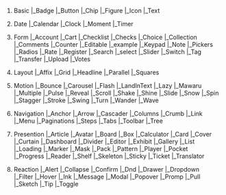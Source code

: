 1. Basic
  |_Badge
  |_Button
  |_Chip
  |_Figure
  |_Icon
  |_Text

2. Date
  |_Calendar
  |_Clock
  |_Moment
  |_Timer

3. Form
  |_Account
  |_Cart
  |_Checklist
  |_Checks
  |_Choice
  |_Collection
  |_Comments
  |_Counter
  |_Editable
  |_example
  |_Keypad
  |_Note
  |_Pickers
  |_Radios
  |_Rate
  |_Register
  |_Search
  |_select
  |_Slider
  |_Switch
  |_Tag
  |_Transfer
  |_Upload
  |_Votes

4. Layout
  |_Affix
  |_Grid
  |_Headline
  |_Parallel
  |_Squares

5. Motion
  |_Bounce
  |_Carousel
  |_Flash
  |_LandInText
  |_Lazy
  |_Mawaru
  |_Multiple
  |_Pulse
  |_Reveal
  |_Scroll
  |_Shake
  |_Shine
  |_Slide
  |_Snow
  |_Spin
  |_Stagger
  |_Stroke
  |_Swing
  |_Turn
  |_Wander
  |_Wave

6. Navigation
  |_Anchor
  |_Arrow
  |_Cascader
  |_Columns
  |_Crumb
  |_Link
  |_Menu
  |_Paginations
  |_Steps
  |_Tabs
  |_Toolbar
  |_Tree

7. Presention
  |_Article
  |_Avatar
  |_Board
  |_Box
  |_Calculator
  |_Card
  |_Cover
  |_Curtain
  |_Dashboard
  |_Divider
  |_Editor
  |_Exhibit
  |_Gallery
  |_List
  |_Loading
  |_Marker
  |_Mask
  |_Pack
  |_Pattern
  |_Player
  |_Pocket
  |_Progress
  |_Reader
  |_Shelf
  |_Skeleton
  |_Sticky
  |_Ticket
  |_Translator

8. Reaction
  |_Alert
  |_Collapse
  |_Confirm
  |_Dnd
  |_Drawer
  |_Dropdown
  |_Filter
  |_Hover
  |_Ink
  |_Message
  |_Modal
  |_Popover
  |_Promp
  |_Pull
  |_Sketch
  |_Tip
  |_Toggle